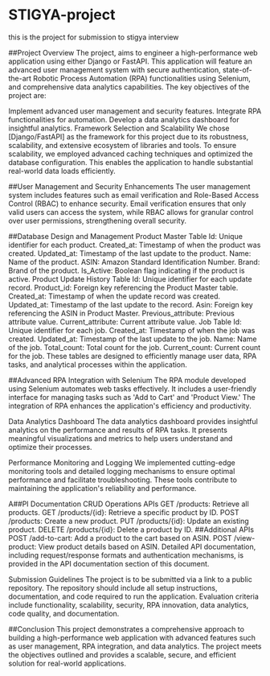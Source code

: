 # STIGYA-project
this is the project for submission to stigya interview

##Project Overview
The project, aims to engineer a high-performance web application using either Django or FastAPI. This application will feature an advanced user management system with secure authentication, state-of-the-art Robotic Process Automation (RPA) functionalities using Selenium, and comprehensive data analytics capabilities. 
The key objectives of the project are:

Implement advanced user management and security features.
Integrate RPA functionalities for automation.
Develop a data analytics dashboard for insightful analytics.
Framework Selection and Scalability
We chose [Django/FastAPI] as the framework for this project due to its robustness, scalability, and extensive ecosystem of libraries and tools. To ensure scalability, we employed advanced caching techniques and optimized the database configuration. This enables the application to handle substantial real-world data loads efficiently.

##User Management and Security Enhancements
The user management system includes features such as email verification and Role-Based Access Control (RBAC) to enhance security. Email verification ensures that only valid users can access the system, while RBAC allows for granular control over user permissions, strengthening overall security.

##Database Design and Management
Product Master Table
Id: Unique identifier for each product.
Created_at: Timestamp of when the product was created.
Updated_at: Timestamp of the last update to the product.
Name: Name of the product.
ASIN: Amazon Standard Identification Number.
Brand: Brand of the product.
Is_Active: Boolean flag indicating if the product is active.
Product Update History Table
Id: Unique identifier for each update record.
Product_id: Foreign key referencing the Product Master table.
Created_at: Timestamp of when the update record was created.
Updated_at: Timestamp of the last update to the record.
Asin: Foreign key referencing the ASIN in Product Master.
Previous_attribute: Previous attribute value.
Current_attribute: Current attribute value.
Job Table
Id: Unique identifier for each job.
Created_at: Timestamp of when the job was created.
Updated_at: Timestamp of the last update to the job.
Name: Name of the job.
Total_count: Total count for the job.
Current_count: Current count for the job.
These tables are designed to efficiently manage user data, RPA tasks, and analytical processes within the application.

##Advanced RPA Integration with Selenium
The RPA module developed using Selenium automates web tasks effectively. It includes a user-friendly interface for managing tasks such as 'Add to Cart' and 'Product View.' The integration of RPA enhances the application's efficiency and productivity.

Data Analytics Dashboard
The data analytics dashboard provides insightful analytics on the performance and results of RPA tasks. It presents meaningful visualizations and metrics to help users understand and optimize their processes.

Performance Monitoring and Logging
We implemented cutting-edge monitoring tools and detailed logging mechanisms to ensure optimal performance and facilitate troubleshooting. These tools contribute to maintaining the application's reliability and performance.

A##PI Documentation
CRUD Operations APIs
GET /products: Retrieve all products.
GET /products/{id}: Retrieve a specific product by ID.
POST /products: Create a new product.
PUT /products/{id}: Update an existing product.
DELETE /products/{id}: Delete a product by ID.
##Additional APIs
POST /add-to-cart: Add a product to the cart based on ASIN.
POST /view-product: View product details based on ASIN.
Detailed API documentation, including request/response formats and authentication mechanisms, is provided in the API documentation section of this document.

Submission Guidelines
The project is to be submitted via a link to a public repository. The repository should include all setup instructions, documentation, and code required to run the application. Evaluation criteria include functionality, scalability, security, RPA innovation, data analytics, code quality, and documentation.

##Conclusion
This project demonstrates a comprehensive approach to building a high-performance web application with advanced features such as user management, RPA integration, and data analytics. The project meets the objectives outlined and provides a scalable, secure, and efficient solution for real-world applications.
